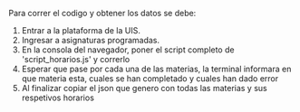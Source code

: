 Para correr el codigo y obtener los datos se debe:
1. Entrar a la plataforma de la UIS.
2. Ingresar a asignaturas programadas.
3. En la consola del navegador, poner el script completo de 'script_horarios.js' y correrlo
4. Esperar que pase por cada una de las materias, la terminal informara en que materia esta, cuales se han completado y cuales han dado error
5. Al finalizar copiar el json que genero con todas las materias y sus respetivos horarios
